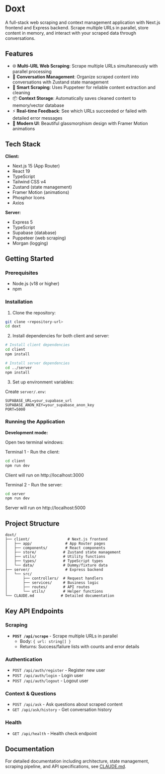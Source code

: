 # Doxt

A full-stack web scraping and context management application with Next.js frontend and Express backend. Scrape multiple URLs in parallel, store content in memory, and interact with your scraped data through conversations.

## Features

- 🌐 **Multi-URL Web Scraping**: Scrape multiple URLs simultaneously with parallel processing
- 💬 **Conversation Management**: Organize scraped content into conversations with Zustand state management
- 🤖 **Smart Scraping**: Uses Puppeteer for reliable content extraction and cleaning
- 📦 **Context Storage**: Automatically saves cleaned content to memory/vector database
- ⚡ **Real-time Feedback**: See which URLs succeeded or failed with detailed error messages
- 🎨 **Modern UI**: Beautiful glassmorphism design with Framer Motion animations

## Tech Stack

**Client:**
- Next.js 15 (App Router)
- React 19
- TypeScript
- Tailwind CSS v4
- Zustand (state management)
- Framer Motion (animations)
- Phosphor Icons
- Axios

**Server:**
- Express 5
- TypeScript
- Supabase (database)
- Puppeteer (web scraping)
- Morgan (logging)

## Getting Started

### Prerequisites

- Node.js (v18 or higher)
- npm

### Installation

1. Clone the repository:
```bash
git clone <repository-url>
cd doxt
```

2. Install dependencies for both client and server:
```bash
# Install client dependencies
cd client
npm install

# Install server dependencies
cd ../server
npm install
```

3. Set up environment variables:

Create `server/.env`:
```env
SUPABASE_URL=your_supabase_url
SUPABASE_ANON_KEY=your_supabase_anon_key
PORT=5000
```

### Running the Application

**Development mode:**

Open two terminal windows:

Terminal 1 - Run the client:
```bash
cd client
npm run dev
```
Client will run on http://localhost:3000

Terminal 2 - Run the server:
```bash
cd server
npm run dev
```
Server will run on http://localhost:5000

## Project Structure

```
doxt/
├── client/                 # Next.js frontend
│   ├── app/               # App Router pages
│   ├── components/        # React components
│   ├── store/            # Zustand state management
│   ├── utils/            # Utility functions
│   ├── types/            # TypeScript types
│   └── data/             # Dummy/fixture data
├── server/                # Express backend
│   └── src/
│       ├── controllers/  # Request handlers
│       ├── services/     # Business logic
│       ├── routes/       # API routes
│       └── utils/        # Helper functions
└── CLAUDE.md            # Detailed documentation
```

## Key API Endpoints

### Scraping
- **`POST /api/scrape`** - Scrape multiple URLs in parallel
  - Body: `{ url: string[] }`
  - Returns: Success/failure lists with counts and error details

### Authentication
- `POST /api/auth/register` - Register new user
- `POST /api/auth/login` - Login user
- `POST /api/auth/logout` - Logout user

### Context & Questions
- `POST /api/ask` - Ask questions about scraped content
- `GET /api/ask/history` - Get conversation history

### Health
- `GET /api/health` - Health check endpoint

## Documentation

For detailed documentation including architecture, state management, scraping pipeline, and API specifications, see [CLAUDE.md](./CLAUDE.md).
